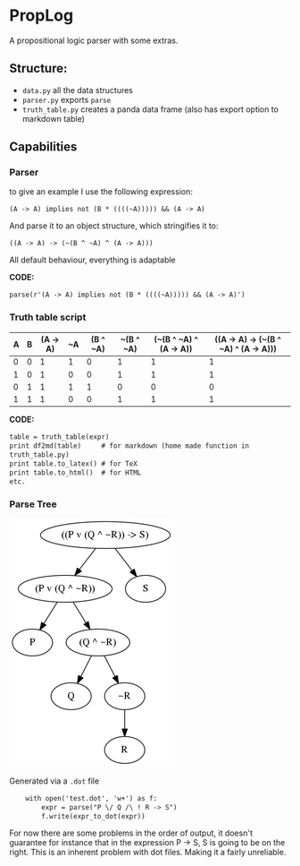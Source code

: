 # PropLog

A propositional logic parser with some extras.

## Structure:

- `data.py` all the data structures
- `parser.py` exports `parse`
- `truth_table.py` creates a panda data frame (also has export option to markdown table)

## Capabilities

### Parser

to give an example I use the following expression:

    (A -> A) implies not (B * ((((~A))))) && (A -> A)


And parse it to an object structure, which stringifies it to:

    ((A -> A) -> (~(B ^ ~A) ^ (A -> A)))

All default behaviour, everything is adaptable

**CODE:**

```
parse(r'(A -> A) implies not (B * ((((~A))))) && (A -> A)')
```

### Truth table script

  A |   B | (A -> A) |  ~A | (B ^ ~A) | ~(B ^ ~A) | (~(B ^ ~A) ^ (A -> A)) | ((A -> A) -> (~(B ^ ~A) ^ (A -> A)))
--- | --- | -------- | --- | -------- | --------- | ---------------------- | ------------------------------------
  0 |   0 |        1 |   1 |        0 |         1 |                      1 |                                    1
  1 |   0 |        1 |   0 |        0 |         1 |                      1 |                                    1
  0 |   1 |        1 |   1 |        1 |         0 |                      0 |                                    0
  1 |   1 |        1 |   0 |        0 |         1 |                      1 |                                    1

**CODE:**

    table = truth_table(expr)
    print df2md(table)     # for markdown (home made function in truth_table.py)
    print table.to_latex() # for TeX
    print table.to_html()  # for HTML
    etc.

### Parse Tree

![Parse tree](test.png)

Generated via a `.dot` file

        with open('test.dot', 'w+') as f:
            expr = parse("P \/ Q /\ ! R -> S")
            f.write(expr_to_dot(expr))

For now there are some problems in the order of output, it doesn't guarantee for
instance that in the expression P -> S, S is going to be on the right. This is
an inherent problem with dot files. Making it a fairly unreliable.
